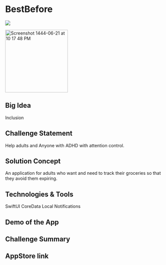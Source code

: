 # BestBefore <a name="TOP"></a>

![](https://user-images.githubusercontent.com/55793333/212494474-11f843e8-4d6c-4ed5-b949-428103dd7b5e.jpeg)

<!-- <img width="500" alt="Screenshot 1444-06-21 at 10 17 48 PM" src="https://user-images.githubusercontent.com/55793333/212494266-6f2ba172-3661-4547-b150-0e58965316e9.jpeg"> -->

<img width="200" alt="Screenshot 1444-06-21 at 10 17 48 PM" src="https://user-images.githubusercontent.com/55793333/212492558-675155a9-6b4a-4c51-8db9-1c25343bdef4.png">

## Big Idea
Inclusion

## Challenge Statement
Help adults and Anyone with ADHD with attention control.

## Solution Concept
An application for adults who want and need to track their groceries so that they avoid them expiring.

## Technologies & Tools
SwiftUI
CoreData
Local Notifications

## Demo of the App
<!-- https://user-images.githubusercontent.com/68162866/211813931-01b992a2-34ed-4c9b-acc7-1d661171e668.MOV
 -->
## Challenge Summary
<!-- An App that provides an easy way for someone with permanent or temporary speech impediment who want(s) to efficiently communicate with others face to face by clear text size and spoken content -->

<!-- <img width="956" alt="Screen Shot 1444-06-19 at 2 36 32 PM" src="https://user-images.githubusercontent.com/68162866/212056863-0fd108c4-d0bf-4c17-8849-50f4929a75b9.png"> -->

## AppStore link

